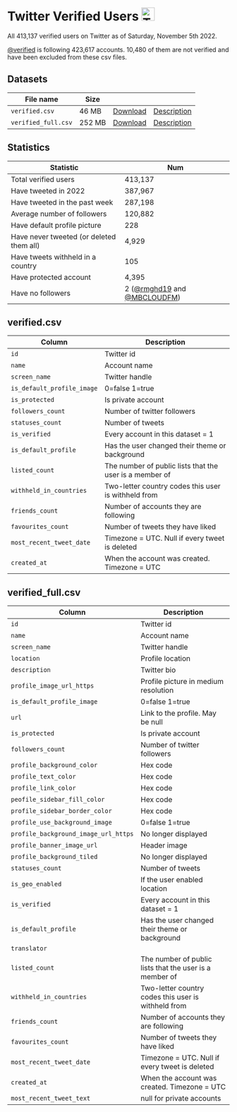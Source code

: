 # Twitter Verified Users <img width="30" alt="Twitter Icon" src="https://user-images.githubusercontent.com/6628497/200177212-48cb29b6-2c21-4da5-94ef-fa9fc2f48f05.png">

All 413,137 verified users on Twitter as of Saturday, November 5th 2022.

[@verified](https://twitter.com/verified) is following 423,617 accounts. 10,480 of them are not verified and have been excluded from these csv files.

## Datasets
| File name  | Size | | |
| ------------- | ------------- | -- | -- |
| `verified.csv`  | 46 MB  | [Download](https://github.com/TylerCarberry/TwitterVerifiedUsers/releases/download/v2022-11-05/verified.csv) | [Description](https://github.com/TylerCarberry/TwitterVerifiedUsers#verifiedcsv) |
| `verified_full.csv` | 252 MB | [Download](https://github.com/TylerCarberry/TwitterVerifiedUsers/releases/download/v2022-11-05/verified_full.csv) | [Description](https://github.com/TylerCarberry/TwitterVerifiedUsers#verified_fullcsv) |

## Statistics

| Statistic  | Num |
| ------------- | ------------- |
| Total verified users  | 413,137  |
| Have tweeted in 2022 | 387,967 |
| Have tweeted in the past week | 287,198 |
| Average number of followers | 120,882 | 
| Have default profile picture  | 228  |
| Have never tweeted (or deleted them all)| 4,929 |
| Have tweets withheld in a country | 105 |
| Have protected account | 4,395 |
| Have no followers | 2 ([@rmghd19](https://twitter.com/rmghd19) and [@MBCLOUDFM](https://twitter.com/MBCLOUDFM)) |


## verified.csv

| Column  | Description |
| ------------- | ------------- |
| `id`  | Twitter id  |
| `name`  | Account name  |
| `screen_name` | Twitter handle |
| `is_default_profile_image` | 0=false 1=true |
| `is_protected` | Is private account |
| `followers_count` | Number of twitter followers |
| `statuses_count` | Number of tweets |
| `is_verified` | Every account in this dataset = 1 |
| `is_default_profile` | Has the user changed their theme or background |
| `listed_count` | The number of public lists that the user is a member of |
| `withheld_in_countries` | Two-letter country codes this user is withheld from |
| `friends_count` | Number of accounts they are following |
| `favourites_count` | Number of tweets they have liked |
| `most_recent_tweet_date` | Timezone = UTC. Null if every tweet is deleted |
| `created_at` | When the account was created. Timezone = UTC |


## verified_full.csv

| Column  | Description |
| ------------- | ------------- |
| `id`  | Twitter id  |
| `name`  | Account name  |
| `screen_name` | Twitter handle |
| `location`| Profile location |
| `description` | Twitter bio |
| `profile_image_url_https` | Profile picture in medium resolution |
| `is_default_profile_image` | 0=false 1=true |
| `url`| Link to the profile. May be null |
| `is_protected` | Is private account |
| `followers_count` | Number of twitter followers |
| `profile_background_color` | Hex code |
| `profile_text_color` | Hex code |
| `profile_link_color` | Hex code |
| `peofile_sidebar_fill_color` | Hex code |
| `profile_sidebar_border_color` | Hex code |
| `profile_use_background_image` | 0=false 1=true |
| `profile_background_image_url_https` | No longer displayed |
| `profile_banner_image_url` | Header image |
| `profile_background_tiled` | No longer displayed |
| `statuses_count` | Number of tweets |
| `is_geo_enabled` | If the user enabled location |
| `is_verified` | Every account in this dataset = 1 |
| `is_default_profile` | Has the user changed their theme or background |
| `translator` | |
| `listed_count` | The number of public lists that the user is a member of |
| `withheld_in_countries` | Two-letter country codes this user is withheld from |
| `friends_count` | Number of accounts they are following |
| `favourites_count` | Number of tweets they have liked |
| `most_recent_tweet_date` | Timezone = UTC. Null if every tweet is deleted |
| `created_at` | When the account was created. Timezone = UTC |
| `most_recent_tweet_text` | null for private accounts |
